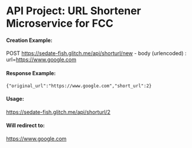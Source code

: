 # API Project: URL Shortener Microservice for FCC

#### Creation Example:

POST https://sedate-fish.glitch.me/api/shorturl/new - body (urlencoded) :  url=https://www.google.com

#### Response Example:

`{"original_url":"https://www.google.com","short_url":2}`

#### Usage:

https://sedate-fish.glitch.me/api/shorturl/2

#### Will redirect to:

https://www.google.com
